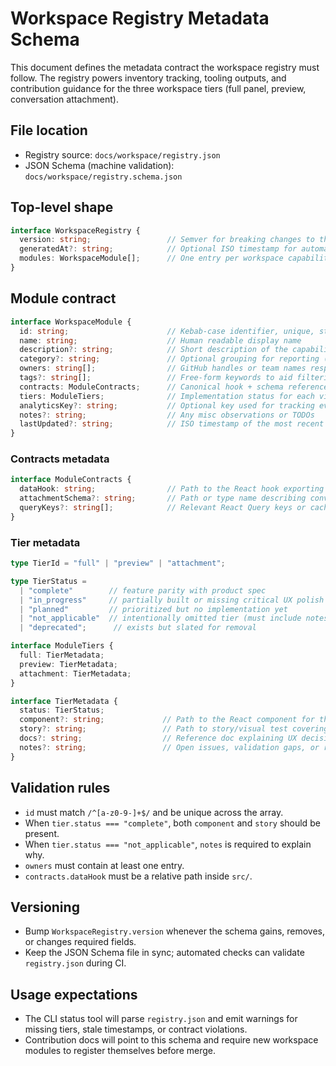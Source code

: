 # Workspace Registry Metadata Schema

This document defines the metadata contract the workspace registry must follow. The registry powers inventory tracking, tooling outputs, and contribution guidance for the three workspace tiers (full panel, preview, conversation attachment).

## File location
- Registry source: `docs/workspace/registry.json`
- JSON Schema (machine validation): `docs/workspace/registry.schema.json`

## Top-level shape
```ts
interface WorkspaceRegistry {
  version: string;                 // Semver for breaking changes to the schema itself
  generatedAt?: string;            // Optional ISO timestamp for automated updates
  modules: WorkspaceModule[];      // One entry per workspace capability (e.g. portfolio)
}
```

## Module contract
```ts
interface WorkspaceModule {
  id: string;                      // Kebab-case identifier, unique, stays stable over time
  name: string;                    // Human readable display name
  description?: string;            // Short description of the capability
  category?: string;               // Optional grouping for reporting (e.g. "portfolio", "automation")
  owners: string[];                // GitHub handles or team names responsible for upkeep
  tags?: string[];                 // Free-form keywords to aid filtering
  contracts: ModuleContracts;      // Canonical hook + schema references shared across tiers
  tiers: ModuleTiers;              // Implementation status for each view tier
  analyticsKey?: string;           // Optional key used for tracking events / telemetry
  notes?: string;                  // Any misc observations or TODOs
  lastUpdated?: string;            // ISO timestamp of the most recent human-reviewed change
}
```

### Contracts metadata
```ts
interface ModuleContracts {
  dataHook: string;                // Path to the React hook exporting the normalized view-model
  attachmentSchema?: string;       // Path or type name describing conversation attachment payload
  queryKeys?: string[];            // Relevant React Query keys or cache buckets
}
```

### Tier metadata
```ts
type TierId = "full" | "preview" | "attachment";

type TierStatus =
  | "complete"        // feature parity with product spec
  | "in_progress"     // partially built or missing critical UX polish
  | "planned"         // prioritized but no implementation yet
  | "not_applicable"  // intentionally omitted tier (must include notes)
  | "deprecated";      // exists but slated for removal

interface ModuleTiers {
  full: TierMetadata;
  preview: TierMetadata;
  attachment: TierMetadata;
}

interface TierMetadata {
  status: TierStatus;
  component?: string;             // Path to the React component for this tier
  story?: string;                 // Path to story/visual test covering the tier
  docs?: string;                  // Reference doc explaining UX decisions, if any
  notes?: string;                 // Open issues, validation gaps, or rationale
}
```

## Validation rules
- `id` must match `/^[a-z0-9-]+$/` and be unique across the array.
- When `tier.status === "complete"`, both `component` and `story` should be present.
- When `tier.status === "not_applicable"`, `notes` is required to explain why.
- `owners` must contain at least one entry.
- `contracts.dataHook` must be a relative path inside `src/`.

## Versioning
- Bump `WorkspaceRegistry.version` whenever the schema gains, removes, or changes required fields.
- Keep the JSON Schema file in sync; automated checks can validate `registry.json` during CI.

## Usage expectations
- The CLI status tool will parse `registry.json` and emit warnings for missing tiers, stale timestamps, or contract violations.
- Contribution docs will point to this schema and require new workspace modules to register themselves before merge.
